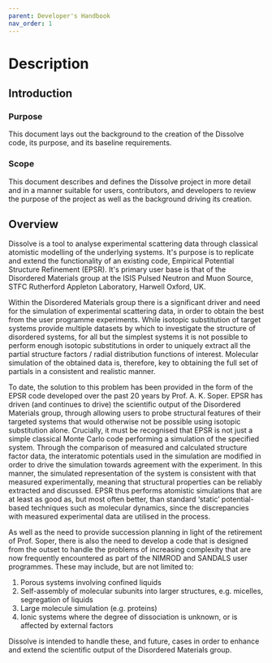 ```yaml
---
parent: Developer's Handbook
nav_order: 1
---
```

# Description

## Introduction

### Purpose
This document lays out the background to the creation of the Dissolve code, its purpose, and its baseline requirements.

### Scope
This document describes and defines the Dissolve project in more detail and in a manner suitable for users, contributors, and developers to review the purpose of the project as well as the background driving its creation.

## Overview

Dissolve is a tool to analyse experimental scattering data through classical atomistic modelling of the underlying systems. It's purpose is to replicate and extend the functionality of an existing code, Empirical Potential Structure Refinement (EPSR). It's primary user base is that of the Disordered Materials group at the ISIS Pulsed Neutron and Muon Source, STFC Rutherford Appleton Laboratory, Harwell Oxford, UK.

Within the Disordered Materials group there is a significant driver and need for the simulation of experimental scattering data, in order to obtain the best from the user programme experiments. While isotopic substitution of target systems provide multiple datasets by which to investigate the structure of disordered systems, for all but the simplest systems it is not possible to perform enough isotopic substitutions in order to uniquely extract all the partial structure factors / radial distribution functions of interest. Molecular simulation of the obtained data is, therefore, key to obtaining the full set of partials in a consistent and realistic manner.

To date, the solution to this problem has been provided in the form of the EPSR code developed over the past 20 years by Prof. A. K. Soper. EPSR has driven (and continues to drive) the scientific output of the Disordered Materials group, through allowing users to probe structural features of their targeted systems that would otherwise not be possible using isotopic substitution alone.  Crucially, it must be recognised that EPSR is not just a simple classical Monte Carlo code performing a simulation of the specified system. Through the comparison of measured and calculated structure factor data, the interatomic potentials used in the simulation are modified in order to drive the simulation towards agreement with the experiment. In this manner, the simulated representation of the system is consistent with that measured experimentally, meaning that structural properties can be reliably extracted and discussed. EPSR thus performs atomistic simulations that are at least as good as, but most often better, than standard ‘static’ potential-based techniques such as molecular dynamics, since the discrepancies with measured experimental data are utilised in the process.

As well as the need to provide succession planning in light of the retirement of Prof. Soper, there is also the need to develop a code that is designed from the outset to handle the problems of increasing complexity that are now frequently encountered as part of the NIMROD and SANDALS user programmes. These may include, but are not limited to:

1. Porous systems involving confined liquids
2. Self-assembly of molecular subunits into larger structures, e.g. micelles, segregation of liquids
3. Large molecule simulation (e.g. proteins)
4. Ionic systems where the degree of dissociation is unknown, or is affected by external factors

Dissolve is intended to handle these, and future, cases in order to enhance and extend the scientific output of the Disordered Materials group.
